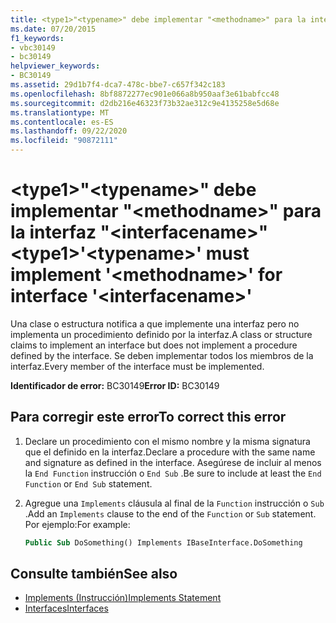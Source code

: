 ```yaml
---
title: <type1>"<typename>" debe implementar "<methodname>" para la interfaz "<interfacename>"
ms.date: 07/20/2015
f1_keywords:
- vbc30149
- bc30149
helpviewer_keywords:
- BC30149
ms.assetid: 29d1b7f4-dca7-478c-bbe7-c657f342c183
ms.openlocfilehash: 8bf8872277ec901e066a8b950aaf3e61babfcc48
ms.sourcegitcommit: d2db216e46323f73b32ae312c9e4135258e5d68e
ms.translationtype: MT
ms.contentlocale: es-ES
ms.lasthandoff: 09/22/2020
ms.locfileid: "90872111"
---
```

# <a name="type1typename-must-implement-methodname-for-interface-interfacename"></a><span data-ttu-id="e612b-102">\<type1>"\<typename>" debe implementar "\<methodname>" para la interfaz "\<interfacename>"</span><span class="sxs-lookup"><span data-stu-id="e612b-102">\<type1>'\<typename>' must implement '\<methodname>' for interface '\<interfacename>'</span></span>

<span data-ttu-id="e612b-103">Una clase o estructura notifica a que implemente una interfaz pero no implementa un procedimiento definido por la interfaz.</span><span class="sxs-lookup"><span data-stu-id="e612b-103">A class or structure claims to implement an interface but does not implement a procedure defined by the interface.</span></span> <span data-ttu-id="e612b-104">Se deben implementar todos los miembros de la interfaz.</span><span class="sxs-lookup"><span data-stu-id="e612b-104">Every member of the interface must be implemented.</span></span>  
  
 <span data-ttu-id="e612b-105">**Identificador de error:** BC30149</span><span class="sxs-lookup"><span data-stu-id="e612b-105">**Error ID:** BC30149</span></span>  
  
## <a name="to-correct-this-error"></a><span data-ttu-id="e612b-106">Para corregir este error</span><span class="sxs-lookup"><span data-stu-id="e612b-106">To correct this error</span></span>  
  
1. <span data-ttu-id="e612b-107">Declare un procedimiento con el mismo nombre y la misma signatura que el definido en la interfaz.</span><span class="sxs-lookup"><span data-stu-id="e612b-107">Declare a procedure with the same name and signature as defined in the interface.</span></span> <span data-ttu-id="e612b-108">Asegúrese de incluir al menos la `End Function` instrucción o `End Sub` .</span><span class="sxs-lookup"><span data-stu-id="e612b-108">Be sure to include at least the `End Function` or `End Sub` statement.</span></span>  
  
2. <span data-ttu-id="e612b-109">Agregue una `Implements` cláusula al final de la `Function` instrucción o `Sub` .</span><span class="sxs-lookup"><span data-stu-id="e612b-109">Add an `Implements` clause to the end of the `Function` or `Sub` statement.</span></span> <span data-ttu-id="e612b-110">Por ejemplo:</span><span class="sxs-lookup"><span data-stu-id="e612b-110">For example:</span></span>  
  
    ```vb  
    Public Sub DoSomething() Implements IBaseInterface.DoSomething  
    ```  
  
## <a name="see-also"></a><span data-ttu-id="e612b-111">Consulte también</span><span class="sxs-lookup"><span data-stu-id="e612b-111">See also</span></span>

- [<span data-ttu-id="e612b-112">Implements (Instrucción)</span><span class="sxs-lookup"><span data-stu-id="e612b-112">Implements Statement</span></span>](../statements/implements-statement.md)
- [<span data-ttu-id="e612b-113">Interfaces</span><span class="sxs-lookup"><span data-stu-id="e612b-113">Interfaces</span></span>](../../programming-guide/language-features/interfaces/index.md)
